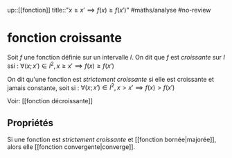 up::[[fonction]]
title::"$x \geq x' \implies f(x) \geq f(x')$"
#maths/analyse #no-review 
# fonction croissante
Soit $f$ une fonction définie sur un intervalle $I$.
On dit que $f$ est _croissante_ sur $I$ ssi :
$\forall (x; x')\in I^2, x \geq x' \implies f(x) \geq f(x')$

On dit qu'une fonction est _strictement croissante_ si elle est croissante et jamais constante, soit si :
$\forall (x;x')\in I^2, x>x' \implies f(x) > f(x')$

Voir: [[fonction décroissante]]

## Propriétés
Si une fonction est _strictement croissante_ et [[fonction bornée|majorée]], alors elle [[fonction convergente|converge]].

